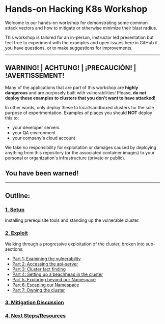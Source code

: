 # Hands-on Hacking K8s Workshop

Welcome to our hands-on workshop for demonstrating some common attack vectors and how to
mitigate or otherwise minimize their blast radius.

This workshop is tailored for an in-person, instructor led presentation but feel free to
experiment with the examples and open issues here in GitHub if you have questions, or to make
suggestions for improvements.

---
## WARNING! | ACHTUNG! | ¡PRECAUCIÓN! | !AVERTISSEMENT!
Many of the applications that are part of this workshop are **highly dangerous**
and are purposely built with vulnerabilities! Please, **do not deploy these examples to
clusters that you don't want to have attacked!**

In other words, only deploy these to local/sandboxed clusters for the sole purpose of experimentation.
Examples of places you should **NOT** deploy this to:
* your developer servers
* your QA environment
* your company's cloud account

We take no responsibility for exploitation or damages caused by deploying anything from this
repository (or the associated container images) to your personal or organization's infrastructure (private or public).

## You have been warned!

---

## Outline:
### [1. Setup](01-setup.md)
Installing prerequisite tools and standing up the vulnerable cluster.
### [2. Exploit](02a-exploit.md)
Walking through a progressive exploitation of the cluster, broken into sub-sections:
  * [Part 1: Examining the vulnerability](02a-exploit.md)
  * [Part 2: Accessing the api-server](02b-exploit.md)
  * [Part 3: Cluster fact finding](02c-exploit.md)
  * [Part 4: Setting up a beachhead in the cluster](02d-exploit.md)
  * [Part 5: Exploring beyond our Namespace](02e-exploit.md)
  * [Part 6: Escaping our Namespace](02f-exploit.md)
  * [Part 7: Owning the cluster](02g-exploit.md)
### [3. Mitigation Discussion](03-mitigations.md)
### [4. Next Steps/Resources](04-next-steps.md)
